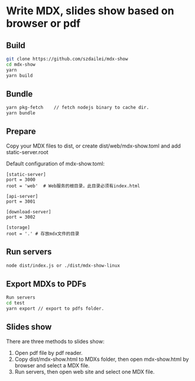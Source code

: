 # Write MDX, slides show based on browser or pdf

## Build

```bash
git clone https://github.com/szdailei/mdx-show
cd mdx-show
yarn
yarn build
```

## Bundle

```bash
yarn pkg-fetch    // fetch nodejs binary to cache dir.
yarn bundle
```
## Prepare 

Copy your MDX files to dist, or create dist/web/mdx-show.toml and add static-server.root

Default configuration of mdx-show.toml:
```
[static-server]
port = 3000
root = 'web'  # Web服务的根目录，此目录必须有index.html

[api-server]
port = 3001

[download-server]
port = 3002

[storage]
root = '.' # 存放mdx文件的目录
```

## Run servers

```bash
node dist/index.js or ./dist/mdx-show-linux
```

## Export MDXs to PDFs

```bash
Run servers
cd test
yarn export // export to pdfs folder.
```

## Slides show 

There are three methods to slides show:
1. Open pdf file by pdf reader.
2. Copy dist/mdx-show.html to MDXs folder, then open mdx-show.html by browser and select a MDX file.
3. Run servers, then open web site and select one MDX file.
